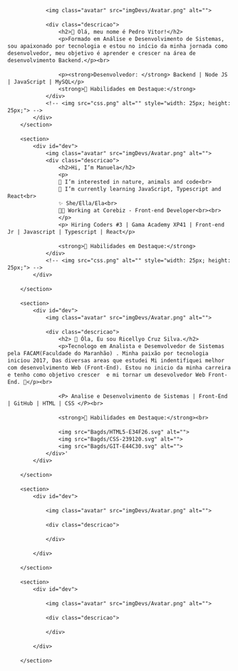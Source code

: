<section>
            <div id="dev">
               
                <img class="avatar" src="imgDevs/Avatar.png" alt="">
                
                <div class="descricao">
                    <h2>💜 Olá, meu nome é Pedro Vitor!</h2>
                    <p>Formado em Análise e Desenvolvimento de Sistemas, sou apaixonado por tecnologia e estou no início da minha jornada como desenvolvedor, meu objetivo é aprender e crescer na área de desenvolvimento Backend.</p><br>
                    
                    <p><strong>Desenvolvedor: </strong> Backend | Node JS | JavaScript | MySQL</p>
                    <strong>🚀 Habilidades em Destaque:</strong>
                </div>
                <!-- <img src="css.png" alt="" style="width: 25px; height: 25px;"> -->
            </div>
        </section>

        <section>
            <div id="dev">
                <img class="avatar" src="imgDevs/Avatar.png" alt="">
                <div class="descricao">
                    <h2>Hi, I’m Manuela</h2>
                    <p>
                    👀 I’m interested in nature, animals and code<br>
                    🌱 I’m currently learning JavaScript, Typescript and React<br>
                    ✨ She/Ella/Ela<br>
                    👩‍💻 Working at Corebiz - Front-end Developer<br><br>
                    </p>
                    <p> Hiring Coders #3 | Gama Academy XP41 | Front-end Jr | Javascript | Typescript | React</p>

                    <strong>🚀 Habilidades em Destaque:</strong>
                </div>
                <!-- <img src="css.png" alt="" style="width: 25px; height: 25px;"> -->
            </div>

        </section>

        <section>
            <div id="dev">
                <img class="avatar" src="imgDevs/Avatar.png" alt="">

                <div class="descricao">
                    <h2> 🔸 Óla, Eu sou Ricellyo Cruz Silva.</h2>
                    <p>Tecnologo em Analista e Desemvolvedor de Sistemas pela FACAM(Faculdade do Maranhão) . Minha paixão por tecnologia iniciou 2017, Das diversas areas que estudei Mi indentifiquei melhor com desenvolvimento Web (Front-End). Estou no inicio da minha carreira  e tenho como objetivo crescer  e mi tornar um desevolvedor Web Front-End. 🚀</p><br>

                    <P> Analise e Desenvolvimento de Sistemas | Front-End | GitHub | HTML | CSS </P><br>

                    <strong>🚀 Habilidades em Destaque:</strong><br>

                    <img src="Bagds/HTML5-E34F26.svg" alt="">
                    <img src="Bagds/CSS-239120.svg" alt="">
                    <img src="Bagds/GIT-E44C30.svg" alt="">
                </div>'
            </div>

        </section>

        <section>
            <div id="dev">
            
                <img class="avatar" src="imgDevs/Avatar.png" alt="">

                <div class="descricao">

                </div>

            </div>

        </section>

        <section>
            <div id="dev">
                
                <img class="avatar" src="imgDevs/Avatar.png" alt="">

                <div class="descricao">

                </div>

            </div>

        </section>